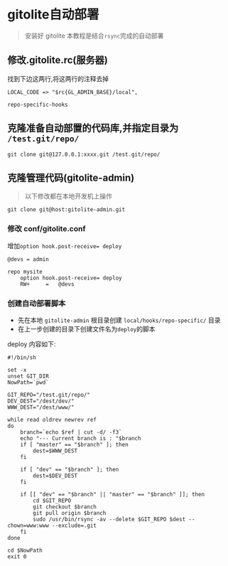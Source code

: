 # gitolite自动部署

> 安装好 gitolite
> 本教程是结合`rsync`完成的自动部署

## 修改.gitolite.rc(服务器)

找到下边这两行,将这两行的注释去掉

```
LOCAL_CODE => "$rc{GL_ADMIN_BASE}/local",

repo-specific-hooks
```

## 克隆准备自动部置的代码库,并指定目录为 `/test.git/repo/`

```
git clone git@127.0.0.1:xxxx.git /test.git/repo/
```


## 克隆管理代码(gitolite-admin)

> 以下修改都在本地开发机上操作

```
git clone git@host:gitolite-admin.git 
```

### 修改 conf/gitolite.conf

增加`option hook.post-receive= deploy`

```
@devs = admin

repo mysite
    option hook.post-receive= deploy 
    RW+     =   @devs

```

### 创建自动部署脚本

* 先在本地 `gitolite-admin` 根目录创建 `local/hooks/repo-specific/` 目录
* 在上一步创建的目录下创建文件名为`deploy`的脚本

deploy 内容如下:

```
#!/bin/sh

set -x
unset GIT_DIR
NowPath=`pwd`

GIT_REPO="/test.git/repo/"
DEV_DEST="/dest/dev/"
WWW_DEST="/dest/www/"

while read oldrev newrev ref
do
	branch=`echo $ref | cut -d/ -f3`
	echo "--- Current branch is : "$branch	
	if [ "master" == "$branch" ]; then
		dest=$WWW_DEST
	fi
	
	if [ "dev" == "$branch" ]; then
		dest=$DEV_DEST
	fi

	if [[ "dev" == "$branch" || "master" == "$branch" ]]; then
		cd $GIT_REPO
		git checkout $branch
		git pull origin $branch
		sudo /usr/bin/rsync -av --delete $GIT_REPO $dest --chown=www:www --exclude=.git
	fi
done

cd $NowPath
exit 0
```

